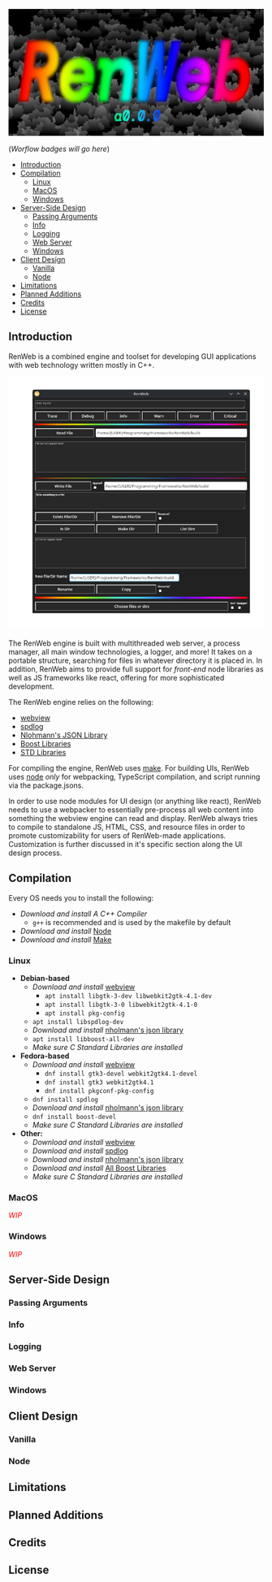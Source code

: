 
<!-- [![RenWeb ~ a FOSS Software SDK](docs/assets/renweb.png)](https://github.com/SpurSlicer/Mauve) -->
<p align="center">
    <a href="https://github.com/SpurSlicer/Mauve">
        <img height=250 src="https://github.com/SpurSlicer/RenWeb/blob/main/docs/assets/renweb.png" alt="Renweb ~ A FOSS Software SDK">
    </a>
</p>

(*Worflow badges will go here*)

- [Introduction](#introduction)
- [Compilation](#compilation)
  - [Linux](#linux)
  - [MacOS](#macos)
  - [Windows](#windows)
- [Server-Side Design](#server-side-design)
  - [Passing Arguments](#passing-arguments)
  - [Info](#info)
  - [Logging](#logging)
  - [Web Server](#web-server)
  - [Windows](#windows-1)
- [Client Design](#client-design)
  - [Vanilla](#vanilla)
  - [Node](#node)
- [Limitations](#limitations)
- [Planned Additions](#planned-additions)
- [Credits](#credits)
- [License](#license)


## Introduction
RenWeb is a combined engine and toolset for developing GUI applications with web technology written mostly in C++.
<p align="center">
        <img height=500 src="https://github.com/SpurSlicer/RenWeb/blob/main/docs/assets/window_example_1.png" alt="Renweb ~ A FOSS Software SDK">
</p>

The RenWeb engine is built with multithreaded web server,  a process manager, all main window technologies, a logger, and more! It takes on a portable structure, searching for files in whatever directory it is placed in. In addition, RenWeb aims to provide full support for *front-end* node libraries as well as JS frameworks like react, offering for more sophisticated development.

The RenWeb engine relies on the following:
- <a href="https://github.com/webview/webview">webview</a>
- <a href="https://github.com/gabime/spdlog">spdlog</a>
- <a href="https://github.com/nlohmann/json">Nlohmann's JSON Library</a>
- <a href="https://www.boost.org/">Boost Libraries</a>
- <a href="https://en.cppreference.com/w/cpp/standard_library.html">STD Libraries</a>

For compiling the engine, RenWeb uses <a href="https://www.gnu.org/software/make/">make</a>. For building UIs, RenWeb uses <a href="https://nodejs.org/en">node</a> *only* for webpacking, TypeScript compilation, and script running via the package.jsons.

In order to use node modules for UI design (or anything like react), RenWeb needs to use a webpacker to essentially pre-process all web content into something the webview engine can read and display. RenWeb always tries to compile to standalone JS, HTML, CSS, and resource files in order to promote customizability for users of RenWeb-made applications. Customization is further discussed in it's specific section along the UI design process.

## Compilation
Every OS needs you to install the following:
- *Download and install A C++ Compiler* 
  - `g++` is recommended and is used by the makefile by default 
- *Download and install* <a href="https://nodejs.org/en/download">Node</a>
- *Download and install* <a href="https://www.gnu.org/software/make/">Make</a>

### Linux
- **Debian-based**
  - *Download and install* <a href="https://github.com/webview/webview">webview</a>
    - `apt install libgtk-3-dev libwebkit2gtk-4.1-dev`
    - `apt install libgtk-3-0 libwebkit2gtk-4.1-0`
    - `apt install pkg-config`
  - `apt install libspdlog-dev`
  - *Download and install* <a href="https://github.com/nlohmann/json">nholmann's json library</a>
  - `apt install libboost-all-dev`
  - *Make sure C Standard Libraries are installed*
- **Fedora-based**
  - *Download and install* <a href="https://github.com/webview/webview">webview</a>
    - `dnf install gtk3-devel webkit2gtk4.1-devel`
    - `dnf install gtk3 webkit2gtk4.1`
    - `dnf install pkgconf-pkg-config`
  - `dnf install spdlog`
  - *Download and install* <a href="https://github.com/nlohmann/json">nholmann's json library</a>
  - `dnf install boost-devel `
  - *Make sure C Standard Libraries are installed*
- **Other:**
  - *Download and install* <a href="https://github.com/webview/webview">webview</a>
  - *Download and install* <a href="https://github.com/gabime/spdlog?tab=readme-ov-file#package-managers">spdlog</a>
  - *Download and install* <a href="https://github.com/nlohmann/json">nholmann's json library</a>
  - *Download and install* <a href="https://www.boostlibraries.org/users/download/">All Boost Libraries</a>
  - *Make sure C Standard Libraries are installed*

### MacOS
*<p style="color: red">WIP</p>*
### Windows
*<p style="color: red">WIP</p>*

## Server-Side Design

### Passing Arguments
### Info
### Logging
### Web Server
### Windows

## Client Design
### Vanilla
### Node

## Limitations
## Planned Additions

## Credits
## License
